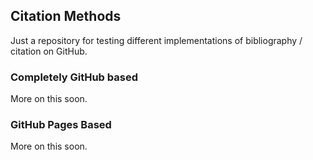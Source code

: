 ## Citation Methods

Just a repository for testing different implementations of bibliography / citation on GitHub.

### Completely GitHub based

More on this soon.

### GitHub Pages Based

More on this soon.